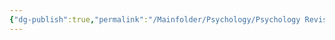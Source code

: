 ```yaml
---
{"dg-publish":true,"permalink":"/Mainfolder/Psychology/Psychology Revision/Topics/Poverty and development/"}
---
```


